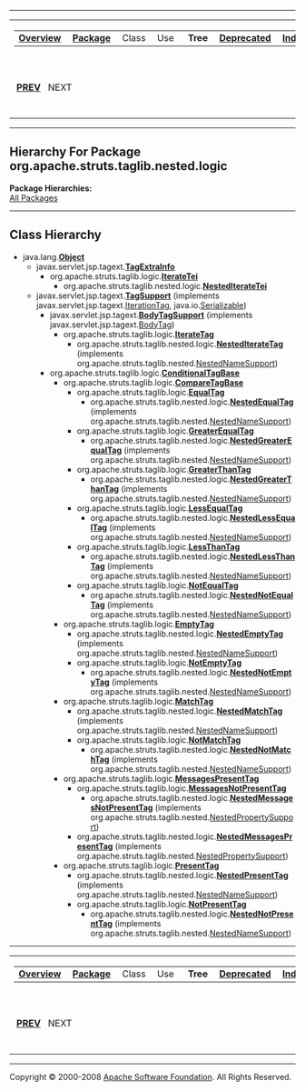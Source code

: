 ------------------------------------------------------------------------

<span id="navbar_top"></span> [](#skip-navbar_top "Skip navigation links")

<table>
<colgroup>
<col width="50%" />
<col width="50%" />
</colgroup>
<tbody>
<tr class="odd">
<td align="left"><span id="navbar_top_firstrow"></span>
<table>
<tbody>
<tr class="odd">
<td align="left"><a href="../../../../../../overview-summary.html.md"><strong>Overview</strong></a> </td>
<td align="left"><a href="package-summary.html.md"><strong>Package</strong></a> </td>
<td align="left">Class </td>
<td align="left">Use </td>
<td align="left"> <strong>Tree</strong> </td>
<td align="left"><a href="../../../../../../deprecated-list.html.md"><strong>Deprecated</strong></a> </td>
<td align="left"><a href="../../../../../../index-all.html.md"><strong>Index</strong></a> </td>
<td align="left"><a href="../../../../../../help-doc.html.md"><strong>Help</strong></a> </td>
</tr>
</tbody>
</table></td>
<td align="left"></td>
</tr>
<tr class="even">
<td align="left"> <a href="../../../../../../org/apache/struts/taglib/nested.html.md/package-tree.html"><strong>PREV</strong></a>   NEXT</td>
<td align="left"><a href="../../../../../../index.html.md?org/apache/struts/taglib/nested/logic/package-tree.html"><strong>FRAMES</strong></a>    <a href="package-tree.html"><strong>NO FRAMES</strong></a>    
<a href="../../../../../../allclasses-noframe.html.md"><strong>All Classes</strong></a></td>
</tr>
</tbody>
</table>

<span id="skip-navbar_top"></span>

------------------------------------------------------------------------

Hierarchy For Package org.apache.struts.taglib.nested.logic
-----------------------------------------------------------

**Package Hierarchies:**  
[All Packages](../../../../../../overview-tree.html.md)

------------------------------------------------------------------------

Class Hierarchy
---------------

-   java.lang.[**Object**](http://java.sun.com/j2se/1.4.2/docs/api/java/lang/Object.html.md?is-external=true "class or interface in java.lang")
    -   javax.servlet.jsp.tagext.[**TagExtraInfo**](http://java.sun.com/j2ee/1.4/docs/api/javax/servlet/jsp/tagext/TagExtraInfo.html.md?is-external=true "class or interface in javax.servlet.jsp.tagext")
        -   org.apache.struts.taglib.logic.[**IterateTei**](../../../../../../org/apache/struts/taglib/logic/IterateTei.html.md "class in org.apache.struts.taglib.logic")
            -   org.apache.struts.taglib.nested.logic.[**NestedIterateTei**](../../../../../../org/apache/struts/taglib/nested/logic/NestedIterateTei.html.md "class in org.apache.struts.taglib.nested.logic")
    -   javax.servlet.jsp.tagext.[**TagSupport**](http://java.sun.com/j2ee/1.4/docs/api/javax/servlet/jsp/tagext/TagSupport.html.md?is-external=true "class or interface in javax.servlet.jsp.tagext") (implements javax.servlet.jsp.tagext.[IterationTag](http://java.sun.com/j2ee/1.4/docs/api/javax/servlet/jsp/tagext/IterationTag.html?is-external=true "class or interface in javax.servlet.jsp.tagext"), java.io.[Serializable](http://java.sun.com/j2se/1.4.2/docs/api/java/io/Serializable.html?is-external=true "class or interface in java.io"))
        -   javax.servlet.jsp.tagext.[**BodyTagSupport**](http://java.sun.com/j2ee/1.4/docs/api/javax/servlet/jsp/tagext/BodyTagSupport.html.md?is-external=true "class or interface in javax.servlet.jsp.tagext") (implements javax.servlet.jsp.tagext.[BodyTag](http://java.sun.com/j2ee/1.4/docs/api/javax/servlet/jsp/tagext/BodyTag.html?is-external=true "class or interface in javax.servlet.jsp.tagext"))
            -   org.apache.struts.taglib.logic.[**IterateTag**](../../../../../../org/apache/struts/taglib/logic/IterateTag.html.md "class in org.apache.struts.taglib.logic")
                -   org.apache.struts.taglib.nested.logic.[**NestedIterateTag**](../../../../../../org/apache/struts/taglib/nested/logic/NestedIterateTag.html.md "class in org.apache.struts.taglib.nested.logic") (implements org.apache.struts.taglib.nested.[NestedNameSupport](../../../../../../org/apache/struts/taglib/nested/NestedNameSupport.html "interface in org.apache.struts.taglib.nested"))
        -   org.apache.struts.taglib.logic.[**ConditionalTagBase**](../../../../../../org/apache/struts/taglib/logic/ConditionalTagBase.html.md "class in org.apache.struts.taglib.logic")
            -   org.apache.struts.taglib.logic.[**CompareTagBase**](../../../../../../org/apache/struts/taglib/logic/CompareTagBase.html.md "class in org.apache.struts.taglib.logic")
                -   org.apache.struts.taglib.logic.[**EqualTag**](../../../../../../org/apache/struts/taglib/logic/EqualTag.html.md "class in org.apache.struts.taglib.logic")
                    -   org.apache.struts.taglib.nested.logic.[**NestedEqualTag**](../../../../../../org/apache/struts/taglib/nested/logic/NestedEqualTag.html.md "class in org.apache.struts.taglib.nested.logic") (implements org.apache.struts.taglib.nested.[NestedNameSupport](../../../../../../org/apache/struts/taglib/nested/NestedNameSupport.html "interface in org.apache.struts.taglib.nested"))
                -   org.apache.struts.taglib.logic.[**GreaterEqualTag**](../../../../../../org/apache/struts/taglib/logic/GreaterEqualTag.html.md "class in org.apache.struts.taglib.logic")
                    -   org.apache.struts.taglib.nested.logic.[**NestedGreaterEqualTag**](../../../../../../org/apache/struts/taglib/nested/logic/NestedGreaterEqualTag.html.md "class in org.apache.struts.taglib.nested.logic") (implements org.apache.struts.taglib.nested.[NestedNameSupport](../../../../../../org/apache/struts/taglib/nested/NestedNameSupport.html "interface in org.apache.struts.taglib.nested"))
                -   org.apache.struts.taglib.logic.[**GreaterThanTag**](../../../../../../org/apache/struts/taglib/logic/GreaterThanTag.html.md "class in org.apache.struts.taglib.logic")
                    -   org.apache.struts.taglib.nested.logic.[**NestedGreaterThanTag**](../../../../../../org/apache/struts/taglib/nested/logic/NestedGreaterThanTag.html.md "class in org.apache.struts.taglib.nested.logic") (implements org.apache.struts.taglib.nested.[NestedNameSupport](../../../../../../org/apache/struts/taglib/nested/NestedNameSupport.html "interface in org.apache.struts.taglib.nested"))
                -   org.apache.struts.taglib.logic.[**LessEqualTag**](../../../../../../org/apache/struts/taglib/logic/LessEqualTag.html.md "class in org.apache.struts.taglib.logic")
                    -   org.apache.struts.taglib.nested.logic.[**NestedLessEqualTag**](../../../../../../org/apache/struts/taglib/nested/logic/NestedLessEqualTag.html.md "class in org.apache.struts.taglib.nested.logic") (implements org.apache.struts.taglib.nested.[NestedNameSupport](../../../../../../org/apache/struts/taglib/nested/NestedNameSupport.html "interface in org.apache.struts.taglib.nested"))
                -   org.apache.struts.taglib.logic.[**LessThanTag**](../../../../../../org/apache/struts/taglib/logic/LessThanTag.html.md "class in org.apache.struts.taglib.logic")
                    -   org.apache.struts.taglib.nested.logic.[**NestedLessThanTag**](../../../../../../org/apache/struts/taglib/nested/logic/NestedLessThanTag.html.md "class in org.apache.struts.taglib.nested.logic") (implements org.apache.struts.taglib.nested.[NestedNameSupport](../../../../../../org/apache/struts/taglib/nested/NestedNameSupport.html "interface in org.apache.struts.taglib.nested"))
                -   org.apache.struts.taglib.logic.[**NotEqualTag**](../../../../../../org/apache/struts/taglib/logic/NotEqualTag.html.md "class in org.apache.struts.taglib.logic")
                    -   org.apache.struts.taglib.nested.logic.[**NestedNotEqualTag**](../../../../../../org/apache/struts/taglib/nested/logic/NestedNotEqualTag.html.md "class in org.apache.struts.taglib.nested.logic") (implements org.apache.struts.taglib.nested.[NestedNameSupport](../../../../../../org/apache/struts/taglib/nested/NestedNameSupport.html "interface in org.apache.struts.taglib.nested"))
            -   org.apache.struts.taglib.logic.[**EmptyTag**](../../../../../../org/apache/struts/taglib/logic/EmptyTag.html.md "class in org.apache.struts.taglib.logic")
                -   org.apache.struts.taglib.nested.logic.[**NestedEmptyTag**](../../../../../../org/apache/struts/taglib/nested/logic/NestedEmptyTag.html.md "class in org.apache.struts.taglib.nested.logic") (implements org.apache.struts.taglib.nested.[NestedNameSupport](../../../../../../org/apache/struts/taglib/nested/NestedNameSupport.html "interface in org.apache.struts.taglib.nested"))
                -   org.apache.struts.taglib.logic.[**NotEmptyTag**](../../../../../../org/apache/struts/taglib/logic/NotEmptyTag.html.md "class in org.apache.struts.taglib.logic")
                    -   org.apache.struts.taglib.nested.logic.[**NestedNotEmptyTag**](../../../../../../org/apache/struts/taglib/nested/logic/NestedNotEmptyTag.html.md "class in org.apache.struts.taglib.nested.logic") (implements org.apache.struts.taglib.nested.[NestedNameSupport](../../../../../../org/apache/struts/taglib/nested/NestedNameSupport.html "interface in org.apache.struts.taglib.nested"))
            -   org.apache.struts.taglib.logic.[**MatchTag**](../../../../../../org/apache/struts/taglib/logic/MatchTag.html.md "class in org.apache.struts.taglib.logic")
                -   org.apache.struts.taglib.nested.logic.[**NestedMatchTag**](../../../../../../org/apache/struts/taglib/nested/logic/NestedMatchTag.html.md "class in org.apache.struts.taglib.nested.logic") (implements org.apache.struts.taglib.nested.[NestedNameSupport](../../../../../../org/apache/struts/taglib/nested/NestedNameSupport.html "interface in org.apache.struts.taglib.nested"))
                -   org.apache.struts.taglib.logic.[**NotMatchTag**](../../../../../../org/apache/struts/taglib/logic/NotMatchTag.html.md "class in org.apache.struts.taglib.logic")
                    -   org.apache.struts.taglib.nested.logic.[**NestedNotMatchTag**](../../../../../../org/apache/struts/taglib/nested/logic/NestedNotMatchTag.html.md "class in org.apache.struts.taglib.nested.logic") (implements org.apache.struts.taglib.nested.[NestedNameSupport](../../../../../../org/apache/struts/taglib/nested/NestedNameSupport.html "interface in org.apache.struts.taglib.nested"))
            -   org.apache.struts.taglib.logic.[**MessagesPresentTag**](../../../../../../org/apache/struts/taglib/logic/MessagesPresentTag.html.md "class in org.apache.struts.taglib.logic")
                -   org.apache.struts.taglib.logic.[**MessagesNotPresentTag**](../../../../../../org/apache/struts/taglib/logic/MessagesNotPresentTag.html.md "class in org.apache.struts.taglib.logic")
                    -   org.apache.struts.taglib.nested.logic.[**NestedMessagesNotPresentTag**](../../../../../../org/apache/struts/taglib/nested/logic/NestedMessagesNotPresentTag.html.md "class in org.apache.struts.taglib.nested.logic") (implements org.apache.struts.taglib.nested.[NestedPropertySupport](../../../../../../org/apache/struts/taglib/nested/NestedPropertySupport.html "interface in org.apache.struts.taglib.nested"))
                -   org.apache.struts.taglib.nested.logic.[**NestedMessagesPresentTag**](../../../../../../org/apache/struts/taglib/nested/logic/NestedMessagesPresentTag.html.md "class in org.apache.struts.taglib.nested.logic") (implements org.apache.struts.taglib.nested.[NestedPropertySupport](../../../../../../org/apache/struts/taglib/nested/NestedPropertySupport.html "interface in org.apache.struts.taglib.nested"))
            -   org.apache.struts.taglib.logic.[**PresentTag**](../../../../../../org/apache/struts/taglib/logic/PresentTag.html.md "class in org.apache.struts.taglib.logic")
                -   org.apache.struts.taglib.nested.logic.[**NestedPresentTag**](../../../../../../org/apache/struts/taglib/nested/logic/NestedPresentTag.html.md "class in org.apache.struts.taglib.nested.logic") (implements org.apache.struts.taglib.nested.[NestedNameSupport](../../../../../../org/apache/struts/taglib/nested/NestedNameSupport.html "interface in org.apache.struts.taglib.nested"))
                -   org.apache.struts.taglib.logic.[**NotPresentTag**](../../../../../../org/apache/struts/taglib/logic/NotPresentTag.html.md "class in org.apache.struts.taglib.logic")
                    -   org.apache.struts.taglib.nested.logic.[**NestedNotPresentTag**](../../../../../../org/apache/struts/taglib/nested/logic/NestedNotPresentTag.html.md "class in org.apache.struts.taglib.nested.logic") (implements org.apache.struts.taglib.nested.[NestedNameSupport](../../../../../../org/apache/struts/taglib/nested/NestedNameSupport.html "interface in org.apache.struts.taglib.nested"))

------------------------------------------------------------------------

<span id="navbar_bottom"></span> [](#skip-navbar_bottom "Skip navigation links")

<table>
<colgroup>
<col width="50%" />
<col width="50%" />
</colgroup>
<tbody>
<tr class="odd">
<td align="left"><span id="navbar_bottom_firstrow"></span>
<table>
<tbody>
<tr class="odd">
<td align="left"><a href="../../../../../../overview-summary.html.md"><strong>Overview</strong></a> </td>
<td align="left"><a href="package-summary.html.md"><strong>Package</strong></a> </td>
<td align="left">Class </td>
<td align="left">Use </td>
<td align="left"> <strong>Tree</strong> </td>
<td align="left"><a href="../../../../../../deprecated-list.html.md"><strong>Deprecated</strong></a> </td>
<td align="left"><a href="../../../../../../index-all.html.md"><strong>Index</strong></a> </td>
<td align="left"><a href="../../../../../../help-doc.html.md"><strong>Help</strong></a> </td>
</tr>
</tbody>
</table></td>
<td align="left"></td>
</tr>
<tr class="even">
<td align="left"> <a href="../../../../../../org/apache/struts/taglib/nested.html.md/package-tree.html"><strong>PREV</strong></a>   NEXT</td>
<td align="left"><a href="../../../../../../index.html.md?org/apache/struts/taglib/nested/logic/package-tree.html"><strong>FRAMES</strong></a>    <a href="package-tree.html"><strong>NO FRAMES</strong></a>    
<a href="../../../../../../allclasses-noframe.html.md"><strong>All Classes</strong></a></td>
</tr>
</tbody>
</table>

<span id="skip-navbar_bottom"></span>

------------------------------------------------------------------------

Copyright © 2000-2008 [Apache Software Foundation](http://www.apache.org/). All Rights Reserved.
